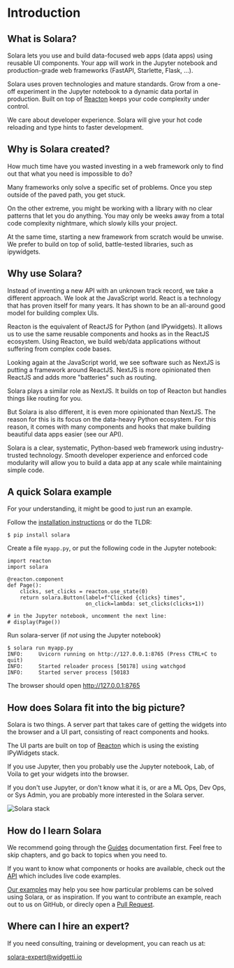 # Introduction


## What is Solara?

Solara lets you use and build data-focused web apps (data apps) using reusable UI components. Your app will work in the Jupyter notebook and production-grade web frameworks (FastAPI, Starlette, Flask, ...).

Solara uses proven technologies and mature standards. Grow from a one-off experiment in the Jupyter notebook to a dynamic data portal in production.  Built on top of [Reacton](/docs/understanding/reacton) keeps your code complexity under control.

We care about developer experience. Solara will give your hot code reloading and type hints to faster development.

## Why is Solara created?

How much time have you wasted investing in a web framework only to find out that what you need is impossible to do?

Many frameworks only solve a specific set of problems. Once you step outside of the paved path, you get stuck.

On the other extreme, you might be working with a library with no clear patterns that let you do anything. You may only be weeks away from a total code complexity nightmare, which slowly kills your project.

At the same time, starting a new framework from scratch would be unwise. We prefer to build on top of solid, battle-tested libraries, such as ipywidgets.

## Why use Solara?

Instead of inventing a new API with an unknown track record, we take a different approach. We look at the JavaScript world. React is a technology that has proven itself for many years. It has shown to be an all-around good model for building complex UIs.

Reacton is the equivalent of ReactJS for Python (and IPywidgets). It allows us to use the same reusable components and hooks as in the ReactJS ecosystem. Using Reacton, we build web/data applications without suffering from complex code bases.

Looking again at the JavaScript world, we see software such as NextJS is putting a framework around ReactJS. NextJS is more opinionated then ReactJS and adds more "batteries" such as routing.

Solara plays a similar role as NextJS. It builds on top of Reacton but handles things like routing for you.

But Solara is also different, it is even more opinionated than NextJS. The reason for this is its focus on the data-heavy Python ecosystem. For this reason, it comes with many components and hooks that make building beautiful data apps easier (see our API).

Solara is a clear, systematic, Python-based web framework using industry-trusted technology. Smooth developer experience and enforced code modularity will allow you to build a data app at any scale while maintaining simple code.

## A quick Solara example

For your understanding, it might be good to just run an example.

Follow the [installation instructions](./installing) or do the TLDR:

    $ pip install solara


Create a file `myapp.py`, or put the following code in the Jupyter notebook:

```solara
import reacton
import solara

@reacton.component
def Page():
    clicks, set_clicks = reacton.use_state(0)
    return solara.Button(label=f"Clicked {clicks} times",
                         on_click=lambda: set_clicks(clicks+1))

# in the Jupyter notebook, uncomment the next line:
# display(Page())
```


Run solara-server (if *not* using the Jupyter notebook)

    $ solara run myapp.py
    INFO:     Uvicorn running on http://127.0.0.1:8765 (Press CTRL+C to quit)
    INFO:     Started reloader process [50178] using watchgod
    INFO:     Started server process [50183

The browser should open http://127.0.0.1:8765





## How does Solara fit into the big picture?

Solara is two things. A server part that takes care of getting the widgets into the browser and a UI part, consisting of react components and hooks.

The UI parts are built on top of [Reacton](https://github.com/widgetti/reacton) which is using the existing IPyWidgets stack.

If you use Jupyter, then you probably use the Jupyter notebook, Lab, of Voila to get your widgets into the browser.

If you don't use Jupyter, or don't know what it is, or are a ML Ops, Dev Ops, or Sys Admin, you are probably more interested in the Solara server.

![Solara stack](https://user-images.githubusercontent.com/1765949/168669118-da9410bf-e838-481c-925d-4754efa01b7b.png)

## How do I learn Solara

We recommend going through the [Guides](./guides) documentation first. Feel free to skip chapters, and go back to topics when you need to.

If you want to know what components or hooks are available, check out the [API](/api) which includes live code examples.

[Our examples](/examples) may help you see how particular problems can be solved using Solara, or as inspiration. If you want to contribute an example, reach out to us on GitHub, or direcly open a [Pull Request](https://github.com/widgetti/solara/).


## Where can I hire an expert?

If you need consulting, training or development, you can reach us at:

solara-expert@widgetti.io
